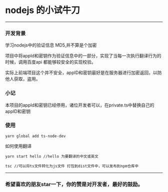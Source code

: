 # nodejs 的小试牛刀

---

### 开发背景

学习nodejs中的验证信息 MD5,并不算是个加密

项目中将appId和密钥作为验证信息中的一部分，实现了当每一次执行翻译行为的时候，调用百度api 都能够较安全的实现校验。

实际上前端项目这个并不安全，appID和密钥最好是在服务器进行加密返回，以防他人获取，盗用。

### 小记

本项目的appId和密钥已经停用，诸位开发者可以，在private.ts中替换自己的appID和密钥

### 使用

~~~
yarn global add ts-node-dev 
~~~
如何使用翻译
```
yarn start hello //hello 为要翻译的中文或英文
```

```
tsc //可以将ts文件转化为js文件 打包到dist文件中，可以发布到npm仓库中
```

---

### 希望喜欢的朋友star一下，你的赞是对开发者，最好的鼓励。

